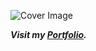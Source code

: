 ![Cover Image](https://res.cloudinary.com/dws2yfkqq/image/upload/v1594911933/bhavesh_1_pq1yis.png)

_**Visit my [Portfolio](https://bhaveshkasturi.netlify.app//).**_
